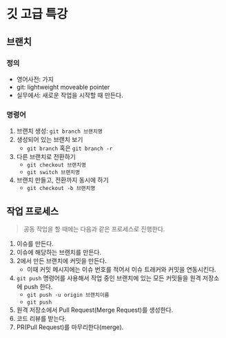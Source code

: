 # 깃 고급 특강

## 브랜치

### 정의
- 영어사전: 가지
- git: lightweight moveable pointer
- 실무에서: 새로운 작업을 시작할 때 만든다.

### 명령어
1. 브랜치 생성: `git branch 브랜치명`
2. 생성되어 있는 브랜치 보기
    - `git branch` 혹은 `git branch -r`
3. 다른 브랜치로 전환하기
    - `git checkout 브랜치명`
    - `git switch 브랜치명`
4. 브랜치 만들고, 전환까지 동시에 하기
    - `git checkout -b 브랜치명`




## 작업 프로세스
> 공동 작업을 할 때에는 다음과 같은 프로세스로 진행한다.
1. 이슈를 만든다.
2. 이슈에 해당하는 브랜치를 만든다.
3. 2에서 만든 브랜치에 커밋을 만든다.
    - 이때 커밋 메시지에는 이슈 번호를 적어서 이슈 트래커와 커밋을 연동시킨다.
4. `git push` 명령어를 사용해서 작업 중인 브랜치에 있는 모든 커밋들을 원격 저장소에 push 한다.
    - `git push -u origin 브랜치이름`
    - `git push`
5. 원격 저장소에서 Pull Request(Merge Request)를 생성한다.
6. 코드 리뷰를 받는다.
7. PR(Pull Request)를 마무리한다(merge).